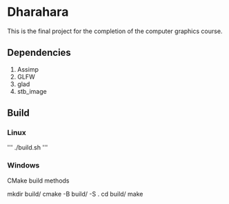 # Dharahara
This is the final project for the completion of the computer graphics course.

## Dependencies
1. Assimp
2. GLFW
3. glad
4. stb_image

## Build

### Linux
'''
./build.sh
'''

### Windows
CMake build methods

mkdir build/
cmake -B build/ -S .
cd build/
make
